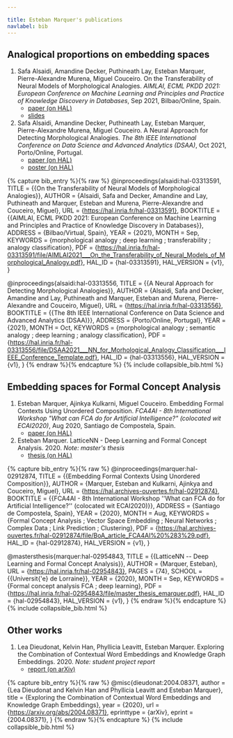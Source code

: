 ```yaml
---

title: Esteban Marquer's publications
navlabel: bib
---
```


<!-- A terme, trier par journal/conference (c'est comme ça qu'il faut faire quand on candidate quelquepar) -->
<!-- Voir pour faire plus petit -->

## Analogical proportions on embedding spaces
1. Safa Alsaidi, Amandine Decker, Puthineath Lay, Esteban Marquer, Pierre-Alexandre Murena, Miguel Couceiro.
    On the Transferability of Neural Models of Morphological Analogies.
    *AIMLAI, ECML PKDD 2021: European Conference on Machine Learning and Principles and Practice of Knowledge Discovery in Databases*, Sep 2021, Bilbao/Online, Spain.
    - [paper (on HAL)](https://project.inria.fr/aimlai/files/2021/09/AIMLAI_Talk_Transfering_Morphological_Analogies.pdf) 
    - [slides](https://project.inria.fr/aimlai/files/2021/09/AIMLAI_Talk_Transfering_Morphological_Analogies.pdf) 
2. Safa Alsaidi, Amandine Decker, Puthineath Lay, Esteban Marquer, Pierre-Alexandre Murena, Miguel Couceiro.
    A Neural Approach for Detecting Morphological Analogies.
    *The 8th IEEE International Conference on Data Science and Advanced Analytics (DSAA)*, Oct 2021, Porto/Online, Portugal.
    - [paper (on HAL)](https://hal.archives-ouvertes.fr/hal-03313556)
    - [poster (on HAL)](https://hal.archives-ouvertes.fr/hal-03328841)


{% capture bib_entry %}{% raw %}
@inproceedings{alsaidi:hal-03313591,
    TITLE = {{On the Transferability of Neural Models of Morphological Analogies}},
    AUTHOR = {Alsaidi, Safa and Decker, Amandine and Lay, Puthineath and Marquer, Esteban and Murena, Pierre-Alexandre and Couceiro, Miguel},
    URL = {https://hal.inria.fr/hal-03313591},
    BOOKTITLE = {{AIMLAI, ECML PKDD 2021: European Conference on Machine Learning and Principles and Practice of Knowledge Discovery in Databases}},
    ADDRESS = {Bilbao/Virtual, Spain},
    YEAR = {2021},
    MONTH = Sep,
    KEYWORDS = {morphological analogy ; deep learning ; transferability ; analogy classification},
    PDF = {https://hal.inria.fr/hal-03313591/file/AIMLAI2021___On_the_Transferability_of_Neural_Models_of_Morphological_Analogy.pdf},
    HAL_ID = {hal-03313591},
    HAL_VERSION = {v1},
}

@inproceedings{alsaidi:hal-03313556,
  TITLE = {{A Neural Approach for Detecting Morphological Analogies}},
  AUTHOR = {Alsaidi, Safa and Decker, Amandine and Lay, Puthineath and Marquer, Esteban and Murena, Pierre-Alexandre and Couceiro, Miguel},
  URL = {https://hal.inria.fr/hal-03313556},
  BOOKTITLE = {{The 8th IEEE International Conference on Data Science and Advanced Analytics (DSAA)}},
  ADDRESS = {Porto/Online, Portugal},
  YEAR = {2021},
  MONTH = Oct,
  KEYWORDS = {morphological analogy ; semantic analogy ; deep learning ; analogy classification},
  PDF = {https://hal.inria.fr/hal-03313556/file/DSAA2021___NN_for_Morhological_Analogy_Classification___IEEE_Conference_Template.pdf},
  HAL_ID = {hal-03313556},
  HAL_VERSION = {v1},
}
{% endraw %}{% endcapture %}
{% include collapsible_bib.html  %}

## Embedding spaces for Formal Concept Analysis
1. Esteban Marquer, Ajinkya Kulkarni, Miguel Couceiro.
    Embedding Formal Contexts Using Unordered Composition.
    *FCA4AI - 8th International Workshop "What can FCA do for Artificial Intelligence?" (colocated wit ECAI2020)*,
    Aug 2020, Santiago de Compostela, Spain.
    - [paper (on HAL)](https://arxiv.org/abs/2004.08371)
2. Esteban Marquer.
    LatticeNN - Deep Learning and Formal Concept Analysis. 2020.
    *Note: master's thesis*
    - [thesis (on HAL)](https://hal.inria.fr/hal-02954843)

{% capture bib_entry %}{% raw %}
@inproceedings{marquer:hal-02912874,
  TITLE = {{Embedding Formal Contexts Using Unordered Composition}},
  AUTHOR = {Marquer, Esteban and Kulkarni, Ajinkya and Couceiro, Miguel},
  URL = {https://hal.archives-ouvertes.fr/hal-02912874},
  BOOKTITLE = {{FCA4AI - 8th International Workshop ''What can FCA do for Artificial Intelligence?''  (colocated wit ECAI2020)}},
  ADDRESS = {Santiago de Compostela, Spain},
  YEAR = {2020},
  MONTH = Aug,
  KEYWORDS = {Formal Concept Analysis ; Vector Space Embedding ; Neural Networks ; Complex Data ; Link Prediction ; Clustering},
  PDF = {https://hal.archives-ouvertes.fr/hal-02912874/file/BoA_article_FCA4AI%20%283%29.pdf},
  HAL_ID = {hal-02912874},
  HAL_VERSION = {v1},
}

@mastersthesis{marquer:hal-02954843,
  TITLE = {{LatticeNN -- Deep Learning and Formal Concept Analysis}},
  AUTHOR = {Marquer, Esteban},
  URL = {https://hal.inria.fr/hal-02954843},
  PAGES = {74},
  SCHOOL = {{Universit{\'e} de Lorraine}},
  YEAR = {2020},
  MONTH = Sep,
  KEYWORDS = {Formal concept analysis FCA ; deep learning},
  PDF = {https://hal.inria.fr/hal-02954843/file/master_thesis_emarquer.pdf},
  HAL_ID = {hal-02954843},
  HAL_VERSION = {v1},
}
{% endraw %}{% endcapture %}
{% include collapsible_bib.html  %}

## Other works
1. Lea Dieudonat, Kelvin Han, Phyllicia Leavitt, Esteban Marquer.
    Exploring the Combination of Contextual Word Embeddings and Knowledge Graph Embeddings. 2020. *Note: student project report*
    - [report (on arXiv)](https://arxiv.org/abs/2004.08371)

{% capture bib_entry %}{% raw %}
@misc{dieudonat:2004.08371,
  author    = {Lea Dieudonat and
               Kelvin Han and
               Phyllicia Leavitt and
               Esteban Marquer},
  title     = {Exploring the Combination of Contextual Word Embeddings and Knowledge
               Graph Embeddings},
  year      = {2020},
  url       = {https://arxiv.org/abs/2004.08371},
  eprinttype = {arXiv},
  eprint    = {2004.08371},
}
{% endraw %}{% endcapture %}
{% include collapsible_bib.html  %}
